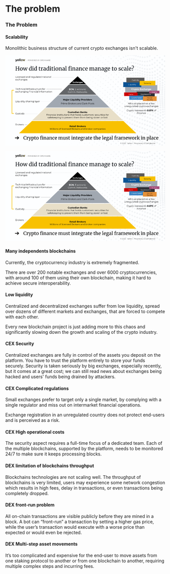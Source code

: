 # The problem

### The Problem <a href="#_udybe2pc46jg" id="_udybe2pc46jg"></a>

#### Scalability <a href="#_pj8bkb32jts7" id="_pj8bkb32jts7"></a>

Monolithic business structure of current crypto exchanges isn't scalable.

![Traditional vs Crypto Finance](.gitbook/assets/0)

![Traditional vs Crypto Finance](.gitbook/assets/1)

#### Many independents blockchains <a href="#_rpdroawe59eb" id="_rpdroawe59eb"></a>

Currently, the cryptocurrency industry is extremely fragmented.

There are over 200 notable exchanges and over 6000 cryptocurrencies, with around 100 of them using their own blockchain, making it hard to achieve secure interoperability.

#### Low liquidity <a href="#_c3n1dp2ojjwf" id="_c3n1dp2ojjwf"></a>

Centralized and decentralized exchanges suffer from low liquidity, spread over dozens of different markets and exchanges, that are forced to compete with each other.

Every new blockchain project is just adding more to this chaos and significantly slowing down the growth and scaling of the crypto industry.

#### CEX Security <a href="#_a7ns84xisfgu" id="_a7ns84xisfgu"></a>

Centralized exchanges are fully in control of the assets you deposit on the platform. You have to trust the platform entirely to store your funds securely. Security is taken seriously by big exchanges, especially recently, but it comes at a great cost; we can still read news about exchanges being hacked and users' funds being drained by attackers.

#### CEX Complicated regulations <a href="#_5kcfiq383k3b" id="_5kcfiq383k3b"></a>

Small exchanges prefer to target only a single market, by complying with a single regulator and miss out on intermarket financial operations.

Exchange registration in an unregulated country does not protect end-users and is perceived as a risk.

#### CEX High operational costs <a href="#_emg1es6jeelj" id="_emg1es6jeelj"></a>

The security aspect requires a full-time focus of a dedicated team. Each of the multiple blockchains, supported by the platform, needs to be monitored 24/7 to make sure it keeps processing blocks.

#### DEX limitation of blockchains throughput <a href="#_gat1xioip300" id="_gat1xioip300"></a>

Blockchains technologies are not scaling well. The throughput of blockchains is very limited, users may experience some network congestion which results in high fees, delay in transactions, or even transactions being completely dropped.

#### DEX front-run problem <a href="#_tfcy725mgxv4" id="_tfcy725mgxv4"></a>

All on-chain transactions are visible publicly before they are mined in a block. A bot can “front-run” a transaction by setting a higher gas price, while the user’s transaction would execute with a worse price than expected or would even be rejected.

#### DEX Multi-step asset movements <a href="#_bxf2nfrhp1bs" id="_bxf2nfrhp1bs"></a>

It’s too complicated and expensive for the end-user to move assets from one staking protocol to another or from one blockchain to another, requiring multiple complex steps and incurring fees.
